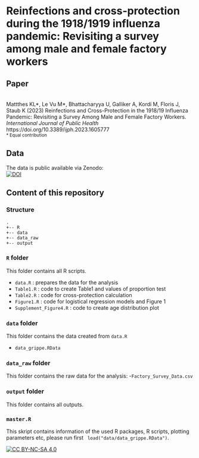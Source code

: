 # Reinfections and cross-protection during the 1918/1919 influenza pandemic: Revisiting a survey among male and female factory workers

## Paper
<br >
Mattthes KL*, Le Vu M*, Bhattacharyya U, Galliker A, Kordi M, Floris J, Staub K (2023) Reinfections and Cross-Protection in the 1918/19 Influenza Pandemic: Revisiting a Survey Among Male and Female Factory Workers. <i> International Journal of Public Health </i> https://doi.org/10.3389/ijph.2023.1605777
<br >
<sub>* Equal contribution</sub>

## Data

The data is public available via Zenodo:
<br >
[![DOI](https://zenodo.org/badge/DOI/10.5281/zenodo.7274470.svg)](https://doi.org/10.5281/zenodo.7274470)



## Content of this repository

### Structure

```
.
+-- R
+-- data
+-- data_raw
+-- output

```

### `R` folder 

This folder contains all R scripts.

  - `data.R` : prepares the data for the analysis
  - `Table1.R` : code to create Table1 and values of proportion test
  - `Table2.R` : code for cross-protection calculation
  - `Figure1.R` : code for logistical regression models and Figure 1
  - `Supplement_Figure4.R` : code to create age distribution plot
 
  
### `data` folder

This folder contains the data created from  `data.R` 
  - `data_grippe.RData` 
  
### `data_raw` folder
This folder contains the raw data for the analysis:
-`Factory_Survey_Data.csv`

### `output` folder

This folder contains all outputs.

### `master.R` 

This skript contains information of the used R packages, R scripts, plotting parameters etc, please run first ` load("data/data_grippe.RData")`.

[![CC BY-NC-SA 4.0][cc-by-nc-sa-image]][cc-by-nc-sa]

[cc-by-nc-sa]: http://creativecommons.org/licenses/by-nc-sa/4.0/
[cc-by-nc-sa-image]: https://licensebuttons.net/l/by-nc-sa/4.0/88x31.png
